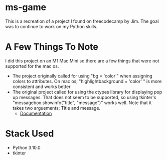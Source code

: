 # ms-game

This is a recreation of a project I found on freecodecamp by Jim. The goal was to continue to work on my Python skills.

# A Few Things To Note

I did this project on an M1 Mac Mini so there are a few things that were not supported for the mac os.


- The project originally called for using "bg = 'color'" when assigning colors to attributes. On mac os, "highlightbackground = 'color' " is more consistent and works better
- The original project called for using the ctypes library for displaying pop up messages. That does not seem to be supported, so using tkinter's "messagebox.showinfo("title", "message")" works well. Note that it takes two arguements; Title and message.
  - [Documentation](https://docs.python.org/3/library/tkinter.messagebox.html "Documentation Tkinter message prompts")


# Stack Used

- Python 3.10.0
- tkinter


